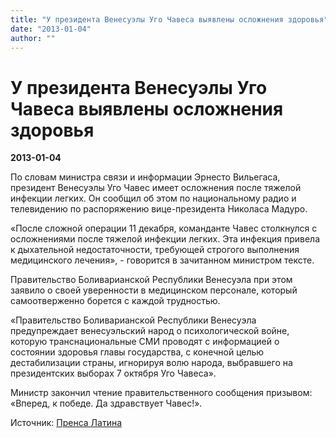 ```yaml
---
title: "У президента Венесуэлы Уго Чавеса выявлены осложнения здоровья"
date: "2013-01-04"
author: ""
---
```


# У президента Венесуэлы Уго Чавеса выявлены осложнения здоровья

**2013-01-04** 

По словам министра связи и информации Эрнесто Вильегаса, президент Венесуэлы Уго Чавес имеет осложнения после тяжелой инфекции легких. Он сообщил об этом по национальному радио и телевидению по распоряжению вице-президента Николаса Мадуро.

«После сложной операции 11 декабря, команданте Чавес столкнулся с осложнениями после тяжелой инфекции легких. Эта инфекция привела к дыхательной недостаточности, требующей строгого выполнения медицинского лечения», - говорится в зачитанном министром тексте.

Правительство Боливарианской Республики Венесуэла при этом заявило о своей уверенности в медицинском персонале, который самоотверженно борется с каждой трудностью.

«Правительство Боливарианской Республики Венесуэла предупреждает венесуэльский народ о психологической войне, которую транснациональные СМИ проводят с информацией о состоянии здоровья главы государства, с конечной целью дестабилизации страны, игнорируя волю народа, выбравшего на президентских выборах 7 октября Уго Чавеса».

Министр закончил чтение правительственного сообщения призывом: «Вперед, к победе. Да здравствует Чавес!».

Источник: [Пренса Латина](http://www.prensalatina.ru/index.php/pl-noticias-de-america-latina-e-caribe/13811-2013-01-04-16-34-01?opcion=pl-ver-noticia)